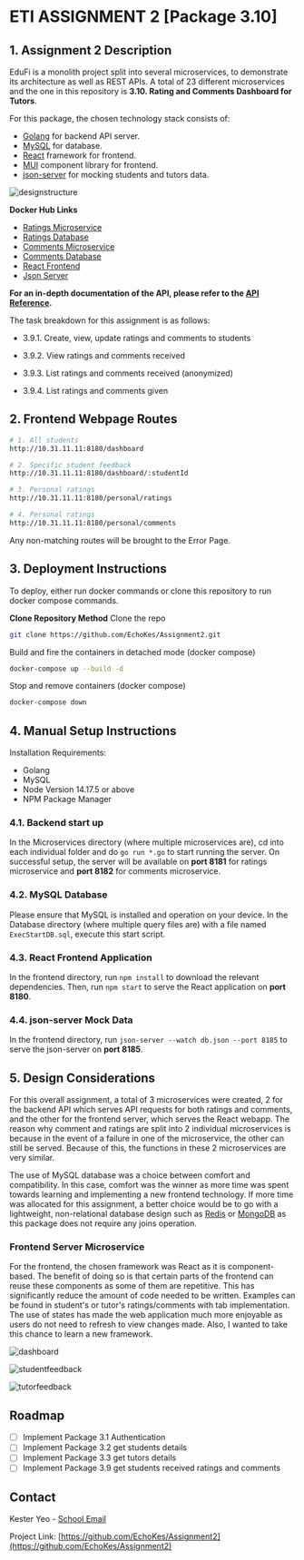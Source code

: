 # ETI ASSIGNMENT 2 [Package 3.10]

## 1. Assignment 2 Description

EduFi is a monolith project split into several microservices, to demonstrate its architecture as well as REST APIs. A total of 23 different microservices and the one in this repository is **3.10. Rating and Comments Dashboard for Tutors**.

For this package, the chosen technology stack consists of:

- [Golang](https://go.dev/) for backend API server.
- [MySQL](https://www.mysql.com/) for database.
- [React](https://reactjs.org/) framework for frontend.
- [MUI](https://mui.com/) component library for frontend.
- [json-server](https://www.npmjs.com/package/json-server) for mocking students and tutors data.

![designstructure](images/designstructure.PNG)

**Docker Hub Links**

- [Ratings Microservice](https://hub.docker.com/repository/docker/echokes/18-rating_ms_image)
- [Ratings Database](https://hub.docker.com/repository/docker/echokes/18-rating_db_image)
- [Comments Microservice](https://hub.docker.com/repository/docker/echokes/18-comment_ms_image)
- [Comments Database](https://hub.docker.com/repository/docker/echokes/18-comment_db_image)
- [React Frontend](https://hub.docker.com/repository/docker/echokes/18-frontend_react_image)
- [Json Server](https://hub.docker.com/repository/docker/echokes/18-json_server_image)

**For an in-depth documentation of the API, please refer to the [API Reference](API_reference.md).**

The task breakdown for this assignment is as follows:

- 3.9.1. Create, view, update ratings and comments to students

- 3.9.2. View ratings and comments received

- 3.9.3. List ratings and comments received (anonymized)

- 3.9.4. List ratings and comments given

## 2. Frontend Webpage Routes

```sh
# 1. All students
http://10.31.11.11:8180/dashboard

# 2. Specific student feedback
http://10.31.11.11:8180/dashboard/:studentId

# 3. Personal ratings
http://10.31.11.11:8180/personal/ratings

# 4. Personal ratings
http://10.31.11.11:8180/personal/comments

```

Any non-matching routes will be brought to the Error Page.

## 3. Deployment Instructions

To deploy, either run docker commands or clone this repository to run docker compose commands.

**Clone Repository Method**
Clone the repo

```sh
git clone https://github.com/EchoKes/Assignment2.git
```

Build and fire the containers in detached mode (docker compose)

```sh
docker-compose up --build -d
```

Stop and remove containers (docker compose)

```sh
docker-compose down
```

## 4. Manual Setup Instructions

Installation Requirements:

- Golang
- MySQL
- Node Version 14.17.5 or above
- NPM Package Manager

### 4.1. Backend start up

In the Microservices directory (where multiple microservices are), cd into each individual folder and do `go run *.go` to start running the server. On successful setup, the server will be available on **port 8181** for ratings microservice and **port 8182** for comments microservice.

### 4.2. MySQL Database

Please ensure that MySQL is installed and operation on your device. In the Database directory (where multiple query files are) with a file named `ExecStartDB.sql`, execute this start script.

### 4.3. React Frontend Application

In the frontend directory, run `npm install` to download the relevant dependencies. Then, run `npm start` to serve the React application on **port 8180**.

### 4.4. json-server Mock Data

In the frontend directory, run `json-server --watch db.json --port 8185` to serve the json-server on **port 8185**.

## 5. Design Considerations

For this overall assignment, a total of 3 microservices were created, 2 for the backend API which serves API requests for both ratings and comments, and the other for the frontend server, which serves the React webapp. The reason why comment and ratings are split into 2 individual microservices is because in the event of a failure in one of the microservice, the other can still be served. Because of this, the functions in these 2 microservices are very similar.

The use of MySQL database was a choice between comfort and compatibility. In this case, comfort was the winner as more time was spent towards learning and implementing a new frontend technology. If more time was allocated for this assignment, a better choice would be to go with a lightweight, non-relational database design such as [Redis](https://redis.io/) or [MongoDB](https://www.mongodb.com/) as this package does not require any joins operation.

### Frontend Server Microservice

For the frontend, the chosen framework was React as it is component-based. The benefit of doing so is that certain parts of the frontend can reuse these components as some of them are repetitive. This has significantly reduce the amount of code needed to be written. Examples can be found in student's or tutor's ratings/comments with tab implementation. The use of states has made the web application much more enjoyable as users do not need to refresh to view changes made. Also, I wanted to take this chance to learn a new framework.

![dashboard](images/dashboard.PNG)

![studentfeedback](images/studentfeedback.PNG)

![tutorfeedback](images/tutorfeedback.PNG)

## Roadmap

- [ ] Implement Package 3.1 Authentication
- [ ] Implement Package 3.2 get students details
- [ ] Implement Package 3.3 get tutors details
- [ ] Implement Package 3.9 get students received ratings and comments

## Contact

Kester Yeo - [School Email](mailto:s10185261@connect.np.edu.sg)

Project Link: [https://github.com/EchoKes/Assignment2](https://github.com/EchoKes/Assignment2)
